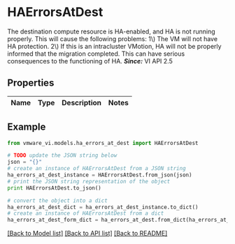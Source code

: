 # HAErrorsAtDest

The destination compute resource is HA-enabled, and HA is not running properly.  This will cause the following problems: 1\\) The VM will not have HA protection. 2\\) If this is an intracluster VMotion, HA will not be properly informed that the migration completed. This can have serious consequences to the functioning of HA.  ***Since:*** VI API 2.5 

## Properties
Name | Type | Description | Notes
------------ | ------------- | ------------- | -------------

## Example

```python
from vmware_vi.models.ha_errors_at_dest import HAErrorsAtDest

# TODO update the JSON string below
json = "{}"
# create an instance of HAErrorsAtDest from a JSON string
ha_errors_at_dest_instance = HAErrorsAtDest.from_json(json)
# print the JSON string representation of the object
print HAErrorsAtDest.to_json()

# convert the object into a dict
ha_errors_at_dest_dict = ha_errors_at_dest_instance.to_dict()
# create an instance of HAErrorsAtDest from a dict
ha_errors_at_dest_form_dict = ha_errors_at_dest.from_dict(ha_errors_at_dest_dict)
```
[[Back to Model list]](../README.md#documentation-for-models) [[Back to API list]](../README.md#documentation-for-api-endpoints) [[Back to README]](../README.md)


